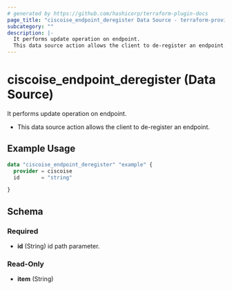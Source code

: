 ```yaml
---
# generated by https://github.com/hashicorp/terraform-plugin-docs
page_title: "ciscoise_endpoint_deregister Data Source - terraform-provider-ciscoise"
subcategory: ""
description: |-
  It performs update operation on endpoint.
  This data source action allows the client to de-register an endpoint.
---
```


# ciscoise_endpoint_deregister (Data Source)

It performs update operation on endpoint.

- This data source action allows the client to de-register an endpoint.

## Example Usage

```terraform
data "ciscoise_endpoint_deregister" "example" {
  provider = ciscoise
  id       = "string"

}
```

<!-- schema generated by tfplugindocs -->
## Schema

### Required

- **id** (String) id path parameter.

### Read-Only

- **item** (String)


